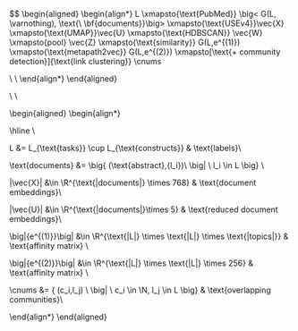 $$
\begin{aligned}
\begin{align*}
L \xmapsto{\text{PubMed}} \big< G(L, \varnothing), \text{\ \bf{documents}}\big> \xmapsto{\text{USEv4}}\vec{X} \xmapsto{\text{UMAP}}\vec{U} \xmapsto{\text{HDBSCAN}} \vec{W} \xmapsto{pool} \vec{Z} \xmapsto{\text{similarity}} G(L,e^{(1)}) \xmapsto{\text{metapath2vec}}  G(L,e^{(2)}) \xmapsto[\text{+ community detection}]{\text{link clustering}} \cnums

\\ \\
\end{align*}
\end{aligned}

\\ \\

\begin{aligned}
\begin{align*}

\hline \\


L &= L_{\text{tasks}} \cup L_{\text{constructs}} & \text{labels}\\

\text{documents} &= \big\{ (\text{abstract},{l_i})\ \big| \ l_i \in L \big\} \\

|\vec{X}| &\in \R^{\text{|documents|} \times 768} & \text{document embeddings}\\

|\vec{U}| &\in \R^{\text{|documents|}\times 5} & \text{reduced document embeddings}\\

\big|{e^{(1)}}\big| &\in \R^{\text{|L|} \times \text{|L|} \times \text{|topics|}} & \text{affinity matrix} \\

\big|{e^{(2)}}\big| &\in \R^{\text{|L|} \times \text{|L|} \times 256} & \text{affinity matrix} \\

\cnums &= \{ (c_i,l_j) \ \big| \ c_i \in \N, l_j \in L \big\} & \text{overlapping communities}\\

\end{align*}
\end{aligned}
